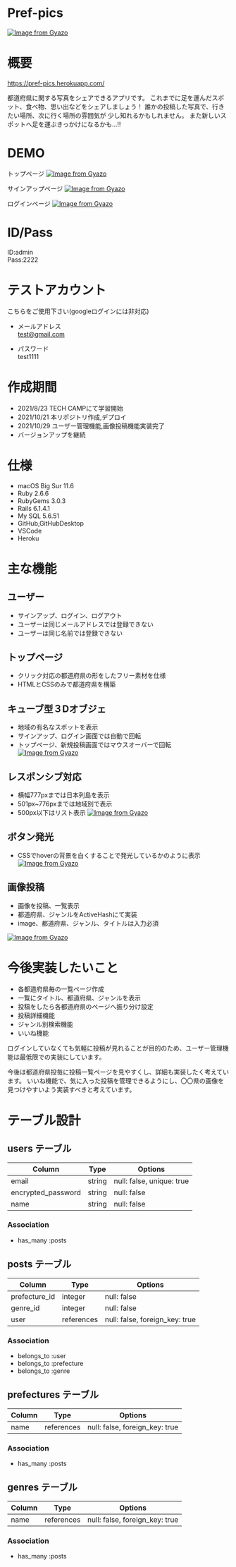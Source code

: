 # Pref-pics
[![Image from Gyazo](https://i.gyazo.com/2a77412f03e09bd597152d40a0d7acfa.png)](https://gyazo.com/2a77412f03e09bd597152d40a0d7acfa)

# 概要
https://pref-pics.herokuapp.com/

都道府県に関する写真をシェアできるアプリです。
これまでに足を運んだスポット、食べ物、思い出などをシェアしましょう！
誰かの投稿した写真で、行きたい場所、次に行く場所の雰囲気が
少し知れるかもしれません。
また新しいスポットへ足を運ぶきっかけになるかも...!!
# DEMO
トップページ
[![Image from Gyazo](https://i.gyazo.com/3c3576db42263856e8ef3822dd47c85b.gif)](https://gyazo.com/3c3576db42263856e8ef3822dd47c85b)

サインアップページ
[![Image from Gyazo](https://i.gyazo.com/007e9cb08d95df4695e6d825502781e3.gif)](https://gyazo.com/007e9cb08d95df4695e6d825502781e3)

ログインページ
[![Image from Gyazo](https://i.gyazo.com/d9cd4242368e1694713508e37b07f2b4.gif)](https://gyazo.com/d9cd4242368e1694713508e37b07f2b4)

# ID/Pass
ID:admin  
Pass:2222
# テストアカウント
こちらをご使用下さい(googleログインには非対応)

* メールアドレス  
test@gmail.com

* パスワード  
test1111  

# 作成期間
* 2021/8/23 TECH CAMPにて学習開始
* 2021/10/21 本リポジトリ作成,デプロイ
* 2021/10/29 ユーザー管理機能,画像投稿機能実装完了
* バージョンアップを継続
# 仕様
* macOS Big Sur 11.6
* Ruby 2.6.6
* RubyGems 3.0.3
* Rails 6.1.4.1
* My SQL 5.6.51
* GitHub,GitHubDesktop
* VSCode
* Heroku  

# 主な機能
## ユーザー
* サインアップ、ログイン、ログアウト  
* ユーザーは同じメールアドレスでは登録できない
* ユーザーは同じ名前では登録できない  
## トップページ
* クリック対応の都道府県の形をしたフリー素材を仕様  
* HTMLとCSSのみで都道府県を構築  
## キューブ型３Dオブジェ
* 地域の有名なスポットを表示
* サインアップ、ログイン画面では自動で回転  
* トップページ、新規投稿画面ではマウスオーバーで回転  
[![Image from Gyazo](https://i.gyazo.com/7eabe9f1049c81841963633568760c1b.gif)](https://gyazo.com/7eabe9f1049c81841963633568760c1b)

## レスポンシブ対応
* 横幅777pxまでは日本列島を表示  
* 501px~776pxまでは地域別で表示  
* 500px以下はリスト表示
[![Image from Gyazo](https://i.gyazo.com/7f0be758bb1ab7072d5a48cc538d492b.gif)](https://gyazo.com/7f0be758bb1ab7072d5a48cc538d492b)

## ボタン発光
* CSSでhoverの背景を白くすることで発光しているかのように表示
[![Image from Gyazo](https://i.gyazo.com/5558de94533deb1442831e7a4cd305a6.gif)](https://gyazo.com/5558de94533deb1442831e7a4cd305a6)

## 画像投稿
* 画像を投稿、一覧表示  
* 都道府県、ジャンルをActiveHashにて実装  
* image、都道府県、ジャンル、タイトルは入力必須  

[![Image from Gyazo](https://i.gyazo.com/84cfc6ef3e0fe3ab5ccf47f1e2e9deb0.gif)](https://gyazo.com/84cfc6ef3e0fe3ab5ccf47f1e2e9deb0)

# 今後実装したいこと
* 各都道府県毎の一覧ページ作成  
* 一覧にタイトル、都道府県、ジャンルを表示
* 投稿をしたら各都道府県のページへ振り分け設定
* 投稿詳細機能  
* ジャンル別検索機能
* いいね機能

ログインしていなくても気軽に投稿が見れることが目的のため、ユーザー管理機能は最低限での実装にしています。

今後は都道府県投毎に投稿一覧ページを見やすくし、詳細も実装したく考えています。
いいね機能で、気に入った投稿を管理できるようにし、〇〇県の画像を見つけやすいよう実装すべきと考えています。



# テーブル設計

## users テーブル

| Column             | Type   | Options                  |
| ------------------ | ------ | ------------------------ |
| email              | string | null: false, unique: true|
| encrypted_password | string | null: false              |
| name               | string | null: false              |

### Association

- has_many :posts

## posts テーブル

| Column        | Type       | Options                        |
| ------------- | ---------- | ------------------------------ |
| prefecture_id | integer    | null: false                    |
| genre_id      | integer    | null: false                    |
| user          | references | null: false, foreign_key: true |

### Association

- belongs_to :user
- belongs_to :prefecture
- belongs_to :genre

## prefectures テーブル

| Column | Type       | Options                        |
| ------ | ---------- | ------------------------------ |
| name   | references | null: false, foreign_key: true |

### Association

- has_many :posts

## genres テーブル

| Column | Type       | Options                        |
| ------ | ---------- | ------------------------------ |
| name   | references | null: false, foreign_key: true |

### Association

- has_many :posts
